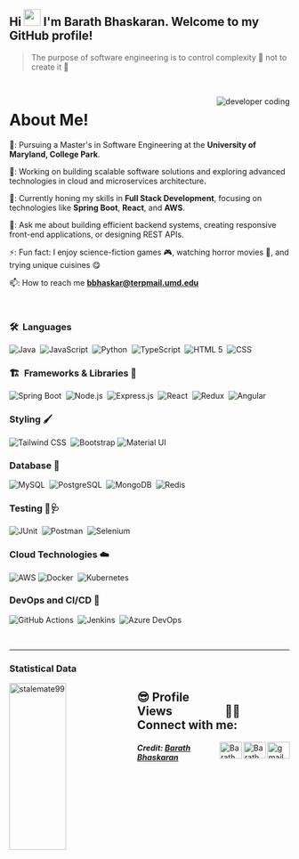 <h2>Hi <img src="https://github.com/abdoachhoubi/abdoachhoubi/blob/main/gifs/Hi.gif" width="30">  I'm Barath Bhaskaran. Welcome to my GitHub profile! </h2>

> The purpose of software engineering is to control complexity 🌌 not to create it 🌠

<br>

<p><img align="right" src="https://github.com/Adam-pw/Adam-pw/blob/main/animation_500_kxa883sd.gif" alt="developer coding" /></p>

<h1>About Me!</h1>

🏫: Pursuing a Master's in Software Engineering at the **University of Maryland, College Park**.

🔭: Working on building scalable software solutions and exploring advanced technologies in cloud and microservices architecture.

🌱: Currently honing my skills in **Full Stack Development**, focusing on technologies like **Spring Boot**, **React**, and **AWS**.

💬: Ask me about building efficient backend systems, creating responsive front-end applications, or designing REST APIs.

⚡: Fun fact: I enjoy science-fiction games 🎮, watching horror movies 👻, and trying unique cuisines 😋

📫: How to reach me **bbhaskar@terpmail.umd.edu**

<br>

### 🛠 &nbsp;Languages

![Java](https://img.shields.io/badge/Java-ED8B00?style=for-the-badge&logo=openjdk&logoColor=white)&nbsp;
![JavaScript](https://img.shields.io/badge/JavaScript-F7DF1E?style=for-the-badge&logo=JavaScript&logoColor=white)&nbsp;
![Python](https://img.shields.io/badge/Python-3776AB?style=for-the-badge&logo=python&logoColor=white)&nbsp;
![TypeScript](https://img.shields.io/badge/TypeScript-007ACC?style=for-the-badge&logo=typescript&logoColor=white)&nbsp;
![HTML 5](https://img.shields.io/badge/HTML5-E34F26?style=for-the-badge&logo=html5&logoColor=white)&nbsp;
![CSS](https://img.shields.io/badge/CSS3-1572B6?style=for-the-badge&logo=css3&logoColor=white)&nbsp;

<p align="left" width="200">

### 🏗️ &nbsp;Frameworks & Libraries 📖

![Spring Boot](https://img.shields.io/badge/Spring_Boot-6DB33F?style=for-the-badge&logo=spring-boot&logoColor=white)&nbsp;
![Node.js](https://img.shields.io/badge/Node.js-43853D?style=for-the-badge&logo=node.js&logoColor=white)&nbsp;
![Express.js](https://img.shields.io/badge/Express.js-404D59?style=for-the-badge)&nbsp;
![React](https://img.shields.io/badge/React-20232A?style=for-the-badge&logo=react&logoColor=61DAFB)&nbsp;
![Redux](https://img.shields.io/badge/Redux-593D88?style=for-the-badge&logo=redux&logoColor=white)&nbsp;
![Angular](https://img.shields.io/badge/Angular-DD0031?style=for-the-badge&logo=angular&logoColor=white)&nbsp;

### Styling 🖌️

![Tailwind CSS](https://img.shields.io/badge/Tailwind_CSS-38B2AC?style=for-the-badge&logo=tailwind-css&logoColor=white)&nbsp;
![Bootstrap](https://img.shields.io/badge/Bootstrap-563D7C?style=for-the-badge&logo=bootstrap&logoColor=white)
![Material UI](https://img.shields.io/badge/Material--UI-0081CB?style=for-the-badge&logo=material-ui&logoColor=white)&nbsp;

### Database :floppy_disk:

![MySQL](https://img.shields.io/badge/MySQL-00000F?style=for-the-badge&logo=mysql&logoColor=white)&nbsp;
![PostgreSQL](https://img.shields.io/badge/PostgreSQL-316192?style=for-the-badge&logo=postgresql&logoColor=white)&nbsp;
![MongoDB](https://img.shields.io/badge/MongoDB-4EA94B?style=for-the-badge&logo=mongodb&logoColor=white)&nbsp;
![Redis](https://img.shields.io/badge/redis-%23DD0031.svg?&style=for-the-badge&logo=redis&logoColor=white)&nbsp;

### Testing 🐛🩺

![JUnit](https://img.shields.io/badge/JUnit-25A162?style=for-the-badge&logo=JUnit5&logoColor=white)&nbsp;
![Postman](https://img.shields.io/badge/Postman-FF6C37?style=for-the-badge&logo=postman&logoColor=white)&nbsp;
![Selenium](https://img.shields.io/badge/Selenium-43B02A?style=for-the-badge&logo=selenium&logoColor=white)&nbsp;

### Cloud Technologies ☁️

![AWS](https://img.shields.io/badge/Amazon_AWS-FF9900?style=for-the-badge&logo=amazonaws&logoColor=white)
![Docker](https://img.shields.io/badge/Docker-2496ED?style=for-the-badge&logo=docker&logoColor=white)&nbsp;
![Kubernetes](https://img.shields.io/badge/Kubernetes-326CE5?style=for-the-badge&logo=kubernetes&logoColor=white)&nbsp;

### DevOps and CI/CD 🔄

![GitHub Actions](https://img.shields.io/badge/GitHub_Actions-2088FF?style=for-the-badge&logo=github-actions&logoColor=white)&nbsp;
![Jenkins](https://img.shields.io/badge/Jenkins-D24939?style=for-the-badge&logo=Jenkins&logoColor=white)&nbsp;
![Azure DevOps](https://img.shields.io/badge/Azure_DevOps-0078D7?style=for-the-badge&logo=azure-devops&logoColor=white)

<br>

---

<h3 align="left">Statistical Data</h3>
<p align="left">
<p align="left"><img align="left" width="45%" height="300" src="https://github-readme-streak-stats.herokuapp.com/?user=stalemate99&theme=dark&background=0d1117&date_format=M%20j%5B%2C%20Y%5D" alt="stalemate99" /></p>
</p>

<p align="right">
  <h2 align="left">😎 Profile Views&nbsp;&nbsp;&nbsp;&nbsp;&nbsp;&nbsp;&nbsp;&nbsp;&nbsp;&nbsp;&nbsp;&nbsp;&nbsp;&nbsp;&nbsp;&nbsp;&nbsp;&nbsp;&nbsp;<span align="right">🤝🏻 Connect with me:</span></h2>
  <a href="mailto:bbhaskar@terpmail.umd.edu" target="blank"><img align="right" src="https://user-images.githubusercontent.com/36290185/215365227-e7534df4-efc1-4edc-8deb-4c463e1a8431.png" alt="gmail logo" height="30" width="40" /></a>
   <a href="https://www.linkedin.com/in/barath-bhaskaran/" target="blank"><img align="right"
      src="https://raw.githubusercontent.com/rahuldkjain/github-profile-readme-generator/master/src/images/icons/Social/linked-in-alt.svg"
      alt="Barath Bhaskaran" height="30" width="40" /></a>
    <a href="https://www.instagram.com/kanishq_3110/" target="blank"><img align="right"
      src="https://raw.githubusercontent.com/rahuldkjain/github-profile-readme-generator/master/src/images/icons/Social/instagram.svg"
      alt="Barath Bhaskaran" height="30" width="40" /></a>
 
</p>

##### Credit: [Barath Bhaskaran](https://github.com/barathbhaskaran)
